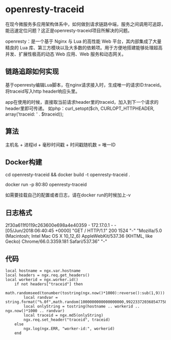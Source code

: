 # openresty-traceid
在现今微服务多应用架构体系中，如何做到请求链路中端，服务之间调用可追踪，能迅速定位问题？这正是openresty-traceid项目所解决的问题。

openresty：是一个基于 Nginx 与 Lua 的高性能 Web 平台，其内部集成了大量精良的 Lua 库、第三方模块以及大多数的依赖项。用于方便地搭建能够处理超高并发、扩展性极高的动态 Web 应用、Web 服务和动态网关。

## 链路追踪如何实现
基于openresty编辑Lua脚本，在nginx请求接入时，生成唯一的请求ID:traceid。
将traceid写入http header响应头里。

app在使用的时候，直接取当前请求header里的traceid，加入到下一个请求的header里即可传递。
如php：curl_setopt($ch, CURLOPT_HTTPHEADER, array('traceid: ' . $traceid));

## 算法
主机名 + 进程id + 毫秒时间戳 + 时间戳随机数 = 唯一ID

## Docker构建
cd openresty-traceid && docker build -t openresty-traceid .

docker run -p 80:80 openresty-traceid

如需要挂载自己的配置或者日志，请在docker run的时候加上-v 

## 日志格式
2f30a611f0119c263600e698a4e40359 - 172.17.0.1 - - [05/Jun/2018:06:40:45 +0000] "GET / HTTP/1.1" 200 1524 "-" "Mozilla/5.0 (Macintosh; Intel Mac OS X 10_12_6) AppleWebKit/537.36 (KHTML, like Gecko) Chrome/66.0.3359.181 Safari/537.36" "-"

## 代码
~~~
local hostname = ngx.var.hostname
local headers = ngx.req.get_headers()
local workerid = ngx.worker.id()
    if not headers["traceid"] then
        math.randomseed(tonumber(tostring(ngx.now()*1000):reverse():sub(1,9)))
        local randvar = string.format("%.0f",math.random(1000000000000000000,99223372036854775807))
        local onlyString = tostring(hostname .. workerid .. ngx.now()*1000 .. randvar)
        local traceid = ngx.md5(onlyString)
        ngx.req.set_header("traceid", traceid)
    else
        ngx.log(ngx.ERR, "worker-id:", workerid)
    end
~~~
